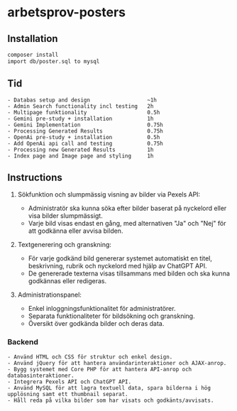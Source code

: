 # arbetsprov-posters

## Installation

```sh
composer install
import db/poster.sql to mysql
```

## Tid
    - Databas setup and design                  ~1h
    - Admin Search functionality incl testing   2h
    - Multipage funktionality                   0.5h
    - Gemini pre-study + installation           1h
    - Gemini Implementation                     0.75h
    - Processing Generated Results              0.75h
    - OpenAi pre-study + installation           0.5h
    - Add OpenAi api call and testing           0.75h
    - Processing new Generated Results          1h
    - Index page and Image page and styling     1h


## Instructions

1. Sökfunktion och slumpmässig visning av bilder via Pexels API:

    - Administratör ska kunna söka efter bilder baserat på nyckelord eller visa bilder slumpmässigt.
    - Varje bild visas endast en gång, med alternativen "Ja" och "Nej" för att godkänna eller avvisa bilden.


2. Textgenerering och granskning:

    - För varje godkänd bild genererar systemet automatiskt en titel, beskrivning, rubrik och nyckelord med hjälp av ChatGPT API.
    - De genererade texterna visas tillsammans med bilden och ska kunna godkännas eller redigeras.


3. Administrationspanel:

    - Enkel inloggningsfunktionalitet för administratörer.
    - Separata funktionaliteter för bildsökning och granskning.
    - Översikt över godkända bilder och deras data.


### Backend

    - Använd HTML och CSS för struktur och enkel design.
    - Använd jQuery för att hantera användarinteraktioner och AJAX-anrop.
    - Bygg systemet med Core PHP för att hantera API-anrop och databasinteraktioner.
    - Integrera Pexels API och ChatGPT API.
    - Använd MySQL för att lagra textuell data, spara bilderna i hög upplösning samt ett thumbnail separat.
    - Håll reda på vilka bilder som har visats och godkänts/avvisats.
